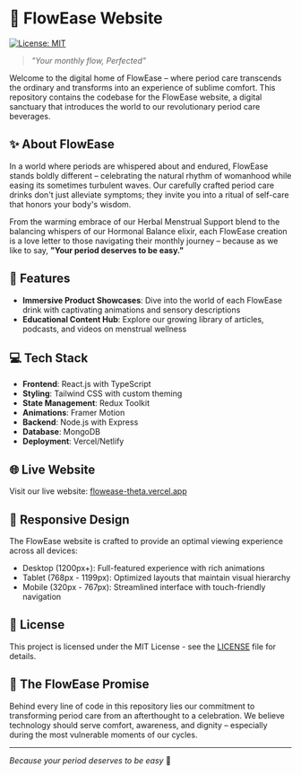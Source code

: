 # 🌊 FlowEase Website

[![License: MIT](https://img.shields.io/badge/License-MIT-blue.svg)](https://opensource.org/licenses/MIT)

> *"Your monthly flow, Perfected"*

Welcome to the digital home of FlowEase – where period care transcends the ordinary and transforms into an experience of sublime comfort. This repository contains the codebase for the FlowEase website, a digital sanctuary that introduces the world to our revolutionary period care beverages.

## ✨ About FlowEase

In a world where periods are whispered about and endured, FlowEase stands boldly different – celebrating the natural rhythm of womanhood while easing its sometimes turbulent waves. Our carefully crafted period care drinks don't just alleviate symptoms; they invite you into a ritual of self-care that honors your body's wisdom.

From the warming embrace of our Herbal Menstrual Support blend to the balancing whispers of our Hormonal Balance elixir, each FlowEase creation is a love letter to those navigating their monthly journey – because as we like to say, **"Your period deserves to be easy."**

## 🚀 Features

- **Immersive Product Showcases**: Dive into the world of each FlowEase drink with captivating animations and sensory descriptions
- **Educational Content Hub**: Explore our growing library of articles, podcasts, and videos on menstrual wellness

## 💻 Tech Stack

- **Frontend**: React.js with TypeScript
- **Styling**: Tailwind CSS with custom theming
- **State Management**: Redux Toolkit
- **Animations**: Framer Motion
- **Backend**: Node.js with Express
- **Database**: MongoDB
- **Deployment**: Vercel/Netlify

## 🌐 Live Website

Visit our live website: [flowease-theta.vercel.app](https://flowease-theta.vercel.app)

## 📱 Responsive Design

The FlowEase website is crafted to provide an optimal viewing experience across all devices:
- Desktop (1200px+): Full-featured experience with rich animations
- Tablet (768px - 1199px): Optimized layouts that maintain visual hierarchy
- Mobile (320px - 767px): Streamlined interface with touch-friendly navigation

## 📝 License

This project is licensed under the MIT License - see the [LICENSE](LICENSE) file for details.

## 🌸 The FlowEase Promise

Behind every line of code in this repository lies our commitment to transforming period care from an afterthought to a celebration. We believe technology should serve comfort, awareness, and dignity – especially during the most vulnerable moments of our cycles.

---

*Because your period deserves to be easy* 💫
